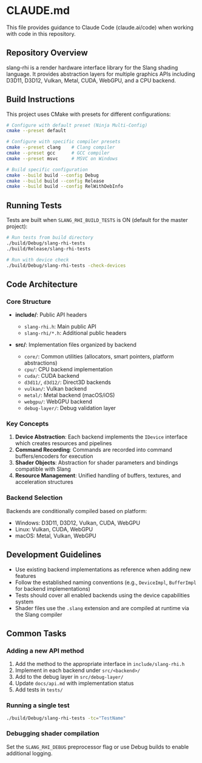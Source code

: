 # CLAUDE.md

This file provides guidance to Claude Code (claude.ai/code) when working with code in this repository.

## Repository Overview

slang-rhi is a render hardware interface library for the Slang shading language. It provides abstraction layers for multiple graphics APIs including D3D11, D3D12, Vulkan, Metal, CUDA, WebGPU, and a CPU backend.

## Build Instructions

This project uses CMake with presets for different configurations:

```bash
# Configure with default preset (Ninja Multi-Config)
cmake --preset default

# Configure with specific compiler presets
cmake --preset clang    # Clang compiler
cmake --preset gcc      # GCC compiler
cmake --preset msvc     # MSVC on Windows

# Build specific configuration
cmake --build build --config Debug
cmake --build build --config Release
cmake --build build --config RelWithDebInfo
```

## Running Tests

Tests are built when `SLANG_RHI_BUILD_TESTS` is ON (default for the master project):

```bash
# Run tests from build directory
./build/Debug/slang-rhi-tests
./build/Release/slang-rhi-tests

# Run with device check
./build/Debug/slang-rhi-tests -check-devices
```

## Code Architecture

### Core Structure

- **include/**: Public API headers
  - `slang-rhi.h`: Main public API
  - `slang-rhi/*.h`: Additional public headers

- **src/**: Implementation files organized by backend
  - `core/`: Common utilities (allocators, smart pointers, platform abstractions)
  - `cpu/`: CPU backend implementation
  - `cuda/`: CUDA backend
  - `d3d11/`, `d3d12/`: Direct3D backends
  - `vulkan/`: Vulkan backend
  - `metal/`: Metal backend (macOS/iOS)
  - `webgpu/`: WebGPU backend
  - `debug-layer/`: Debug validation layer

### Key Concepts

1. **Device Abstraction**: Each backend implements the `IDevice` interface which creates resources and pipelines
2. **Command Recording**: Commands are recorded into command buffers/encoders for execution
3. **Shader Objects**: Abstraction for shader parameters and bindings compatible with Slang
4. **Resource Management**: Unified handling of buffers, textures, and acceleration structures

### Backend Selection

Backends are conditionally compiled based on platform:
- Windows: D3D11, D3D12, Vulkan, CUDA, WebGPU
- Linux: Vulkan, CUDA, WebGPU
- macOS: Metal, Vulkan, WebGPU

## Development Guidelines

- Use existing backend implementations as reference when adding new features
- Follow the established naming conventions (e.g., `DeviceImpl`, `BufferImpl` for backend implementations)
- Tests should cover all enabled backends using the device capabilities system
- Shader files use the `.slang` extension and are compiled at runtime via the Slang compiler

## Common Tasks

### Adding a new API method
1. Add the method to the appropriate interface in `include/slang-rhi.h`
2. Implement in each backend under `src/<backend>/`
3. Add to the debug layer in `src/debug-layer/`
4. Update `docs/api.md` with implementation status
5. Add tests in `tests/`

### Running a single test
```bash
./build/Debug/slang-rhi-tests -tc="TestName"
```

### Debugging shader compilation
Set the `SLANG_RHI_DEBUG` preprocessor flag or use Debug builds to enable additional logging.
